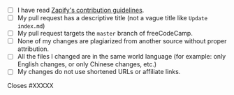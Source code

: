 <!-- Please follow this checklist and put an x in each of the boxes, like this: [x]. It will ensure that our team takes your pull request seriously. -->

- [ ] I have read [Zapify's contribution guidelines](https://github.com/zapify-ui/zapify/blob/master/CONTRIBUTING.md).
- [ ] My pull request has a descriptive title (not a vague title like `Update index.md`)
- [ ] My pull request targets the `master` branch of freeCodeCamp.
- [ ] None of my changes are plagiarized from another source without proper attribution.
- [ ] All the files I changed are in the same world language (for example: only English changes, or only Chinese changes, etc.)
- [ ] My changes do not use shortened URLs or affiliate links.

<!--If your pull request closes a GitHub issue, replace the XXXXX below with the issue number.-->

Closes #XXXXX
